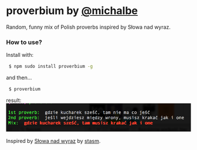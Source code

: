 # proverbium by [@michalbe](http://github.com/michalbe) #
Random, funny mix of Polish proverbs inspired by Słowa nad wyraz.

### How to use? ###
Install with:
```bash
 $ npm sudo install proverbium -g
```
and then...

```bash
 $ proverbium
```

result:
![proverbium](https://raw.githubusercontent.com/michalbe/proverbium/master/example.png)

Inspired by [Słowa nad wyraz](https://www.facebook.com/slowanadwyraz) by [stasm](https://github.com/stasm/).
